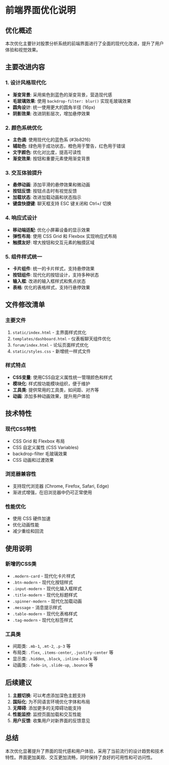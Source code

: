 # 前端界面优化说明

## 优化概述

本次优化主要针对股票分析系统的前端界面进行了全面的现代化改进，提升了用户体验和视觉效果。

## 主要改进内容

### 1. 设计风格现代化
- **渐变背景**: 采用紫色到蓝色的渐变背景，营造现代感
- **毛玻璃效果**: 使用 `backdrop-filter: blur()` 实现毛玻璃效果
- **圆角设计**: 统一使用更大的圆角半径 (16px)
- **阴影效果**: 改进阴影层次，增加悬停效果

### 2. 颜色系统优化
- **主色调**: 使用现代化的蓝色系 (#3b82f6)
- **辅助色**: 绿色用于成功状态，橙色用于警告，红色用于错误
- **文字颜色**: 优化对比度，提高可读性
- **渐变效果**: 按钮和重要元素使用渐变背景

### 3. 交互体验提升
- **悬停动画**: 添加平滑的悬停效果和微动画
- **按钮反馈**: 按钮点击时有视觉反馈
- **加载状态**: 改进加载动画和状态指示
- **键盘快捷键**: 聊天框支持 ESC 键关闭和 Ctrl+/ 切换

### 4. 响应式设计
- **移动端适配**: 优化小屏幕设备的显示效果
- **弹性布局**: 使用 CSS Grid 和 Flexbox 实现响应式布局
- **触摸友好**: 增大按钮和交互元素的触摸区域

### 5. 组件样式统一
- **卡片组件**: 统一的卡片样式，支持悬停效果
- **按钮组件**: 现代化的按钮设计，支持多种状态
- **输入框**: 改进的输入框样式和焦点状态
- **表格**: 优化的表格样式，支持行悬停效果

## 文件修改清单

### 主要文件
1. `static/index.html` - 主界面样式优化
2. `templates/dashboard.html` - 仪表板聊天组件优化
3. `forum/index.html` - 论坛页面样式优化
4. `static/styles.css` - 新增统一样式文件

### 样式特点
- **CSS变量**: 使用CSS自定义属性统一管理颜色和样式
- **模块化**: 样式按功能模块组织，便于维护
- **工具类**: 提供常用的工具类，如间距、对齐等
- **动画**: 添加多种动画效果，提升用户体验

## 技术特性

### 现代CSS特性
- CSS Grid 和 Flexbox 布局
- CSS 自定义属性 (CSS Variables)
- backdrop-filter 毛玻璃效果
- CSS 动画和过渡效果

### 浏览器兼容性
- 支持现代浏览器 (Chrome, Firefox, Safari, Edge)
- 渐进式增强，在旧浏览器中仍可正常使用

### 性能优化
- 使用 CSS 硬件加速
- 优化动画性能
- 减少重绘和回流

## 使用说明

### 新增的CSS类
- `.modern-card` - 现代化卡片样式
- `.btn-modern` - 现代化按钮样式
- `.input-modern` - 现代化输入框样式
- `.title-modern` - 现代化标题样式
- `.spinner-modern` - 现代化加载动画
- `.message` - 消息提示样式
- `.table-modern` - 现代化表格样式
- `.tag-modern` - 现代化标签样式

### 工具类
- 间距类: `.mb-1`, `.mt-2`, `.p-3` 等
- 布局类: `.flex`, `.items-center`, `.justify-center` 等
- 显示类: `.hidden`, `.block`, `.inline-block` 等
- 动画类: `.fade-in`, `.slide-up`, `.bounce` 等

## 后续建议

1. **主题切换**: 可以考虑添加深色主题支持
2. **国际化**: 为不同语言环境优化字体和布局
3. **无障碍**: 添加更多的无障碍功能支持
4. **性能监控**: 监控页面加载和交互性能
5. **用户反馈**: 收集用户对新界面的反馈意见

## 总结

本次优化显著提升了界面的现代感和用户体验，采用了当前流行的设计趋势和技术特性。界面更加美观、交互更加流畅，同时保持了良好的可用性和可访问性。 